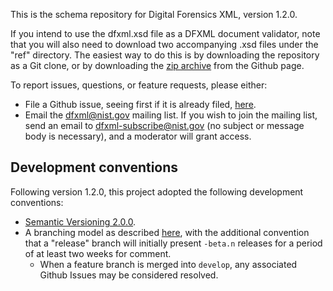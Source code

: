 This is the schema repository for Digital Forensics XML, version 1.2.0.

If you intend to use the dfxml.xsd file as a DFXML document validator, note that you will also need to download two accompanying .xsd files under the "ref" directory.  The easiest way to do this is by downloading the repository as a Git clone, or by downloading the [zip archive](https://github.com/dfxml-working-group/dfxml_schema/archive/master.zip) from the Github page.

To report issues, questions, or feature requests, please either:
* File a Github issue, seeing first if it is already filed, [here](https://github.com/dfxml-working-group/dfxml_schema).
* Email the dfxml@nist.gov mailing list.  If you wish to join the mailing list, send an email to [dfxml-subscribe@nist.gov](mailto:dfxml-subsribe@nist.gov) (no subject or message body is necessary), and a moderator will grant access.


## Development conventions

Following version 1.2.0, this project adopted the following development conventions:

* [Semantic Versioning 2.0.0](https://semver.org/).
* A branching model as described [here](https://nvie.com/posts/a-successful-git-branching-model/), with the additional convention that a "release" branch will initially present `-beta.n` releases for a period of at least two weeks for comment.
  - When a feature branch is merged into `develop`, any associated Github Issues may be considered resolved.

